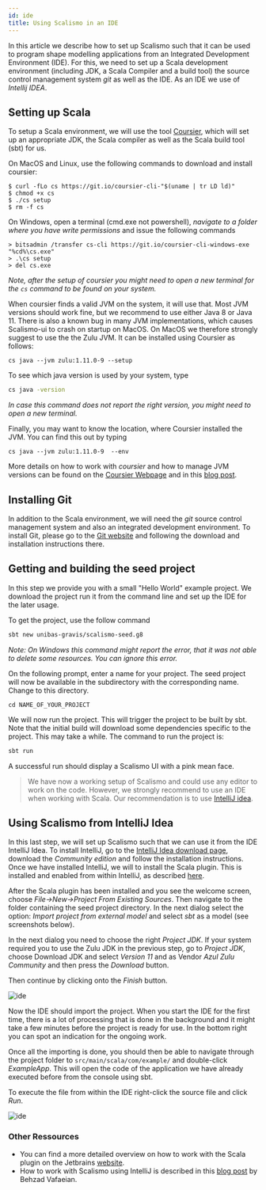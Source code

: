 ```yaml
---
id: ide
title: Using Scalismo in an IDE
---
```


In this article we describe how to set up Scalismo such that it can be used to program shape modelling applications from an Integrated Development Environment (IDE).
For this, we need to set up a Scala development environment (including JDK, a Scala Compiler and a build tool) the source control management system *git* as well as
the IDE. As an IDE we use of *Intellij IDEA*.

## Setting up Scala

To setup a Scala environment, we will use the tool [Coursier](https://get-coursier.io/), which will set up an appropriate JDK, the Scala compiler as well as the Scala build tool (sbt) for us.

On MacOS and Linux, use the following commands to download and install coursier:

```
$ curl -fLo cs https://git.io/coursier-cli-"$(uname | tr LD ld)"
$ chmod +x cs
$ ./cs setup
$ rm -f cs
```

On Windows, open a terminal (cmd.exe not powershell), *navigate to a folder where you have write permissions* and issue the following commands

```
> bitsadmin /transfer cs-cli https://git.io/coursier-cli-windows-exe "%cd%\cs.exe"
> .\cs setup
> del cs.exe
```

*Note, after the setup of coursier you might need to open a new terminal for the ```cs``` command to be found on your system.*

When coursier finds a valid JVM on the system, it will use that. Most JVM versions should work fine, but we recommend to use either Java 8 or Java 11. There is also a known bug in many JVM implementations, which causes Scalismo-ui to crash on startup on MacOS. On MacOS we therefore strongly suggest to use the the Zulu JVM. It can be installed using Coursier as follows:

```
cs java --jvm zulu:1.11.0-9 --setup
```

To see which java version is used by your system, type

```bash
cs java -version
```

*In case this command does not report the right version, you might need to open a new terminal.*

Finally, you may want to know the location, where Coursier installed the JVM. You can find this out by
typing

```
cs java --jvm zulu:1.11.0-9  --env
```


More details on how to work with *coursier* and how to manage JVM versions can be found on the [Coursier Webpage](https://get-coursier.io/docs/cli-overview) and in
this [blog post](https://get-coursier.io/docs/cli-setup).

## Installing Git

In addition to the Scala environment, we will need the *git* source control management system and also an integrated development environment.
To install Git, please go to the [Git website](https://git-scm.com/downloads) and following the download and installation instructions there.

## Getting and building the seed project

In this step we provide you with a small "Hello World" example project.
We download the project  run it from the command line and set up the IDE for the later usage.

To get the project, use the follow command

```bash
sbt new unibas-gravis/scalismo-seed.g8
```

*Note: On Windows this command might report the error, that it was not able to delete some resources. You can ignore this error.*

On the following prompt, enter a name for your project. The seed project will now be available in the subdirectory
with the corresponding name. Change to this directory.

```
cd NAME_OF_YOUR_PROJECT
```

We will now run the project. This will trigger the project to be built by sbt.
Note that the initial build will download some dependencies specific to the project. This may take a while.
The command to run the project is:

```bash
sbt run
```

A successful run should display a Scalismo UI with a pink mean face.

> We have now a working setup of Scalismo and could use any editor to work on the code.
> However, we strongly recommend to use an IDE when working with Scala. Our recommendation
> is to use [IntelliJ idea](https://www.jetbrains.com/idea/).


## Using Scalismo from IntelliJ Idea

In this last step, we will set up Scalismo such that we can use it from the IDE IntelliJ Idea.
To install IntelliJ, go to the [IntelliJ Idea download page](https://www.jetbrains.com/idea/download/#section=windows), download the *Community edition* and follow the installation instructions. Once we have installed IntelliJ, we will to install the Scala plugin. This is
installed and enabled from within IntelliJ, as described [here](https://www.jetbrains.com/help/idea/discover-intellij-idea-for-scala.html#).


After the Scala plugin has been installed and you see the welcome screen, choose *File->New->Project From Existing Sources*.
Then navigate to the folder containing the seed project directory. In the next dialog select the option: *Import project from external model* and select *sbt* as a model (see screenshots below).

In the next dialog you need to choose the right *Project JDK*. If your system required you to use the Zulu JDK in the previous step, go to *Project JDK*, choose Download JDK and select
*Version 11* and as Vendor *Azul Zulu Community* and then press the *Download* button.

Then continue by clicking onto the *Finish* button.

![ide](images/project-import-intellij.png)

Now the IDE should import the project. When you start the IDE for the first time,
there is a lot of processing that is done in the background and it might take a few minutes
before the project is ready for use. In the bottom right you can spot an indication for the ongoing work.

Once all the importing is done, you should then be able to navigate through the project folder to
```src/main/scala/com/example/``` and double-click *ExampleApp*.
This will open the code of the application we have already executed before from the console using sbt.

To execute the file from within the IDE right-click the source file and click *Run*.

![ide](images/project-in-intellij.png)


### Other Ressources

* You can find a more detailed overview on how to work with the Scala plugin on the Jetbrains [website](https://www.jetbrains.com/help/idea/discover-intellij-idea-for-scala.html#).
* How to work with Scalismo using IntelliJ is described in this [blog post](http://empty-set.me/index.php/categories-intro/statistical-shape-modeling/) by Behzad Vafaeian.

